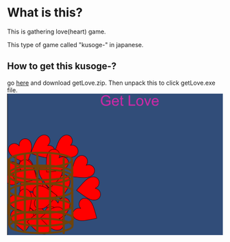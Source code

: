 # What is this?
This is gathering love(heart) game.

This type of game called "kusoge-" in japanese.

## How to get this kusoge-?

go [here](https://github.com/masibw/getLove/releases/tag/1) and download getLove.zip. Then unpack this to click getLove.exe file.
<img src="https://github.com/masibw/getLove/blob/master/title.png" alt="Title Image" title="Title Image">

